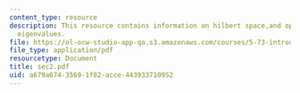 ```yaml
---
content_type: resource
description: This resource contains information on hilbert space,and operators and
  eigenvalues.
file: https://ol-ocw-studio-app-qa.s3.amazonaws.com/courses/5-73-introductory-quantum-mechanics-i-fall-2005/a679a67435691f82acce443933710952_sec2.pdf
file_type: application/pdf
resourcetype: Document
title: sec2.pdf
uid: a679a674-3569-1f82-acce-443933710952
---
```

